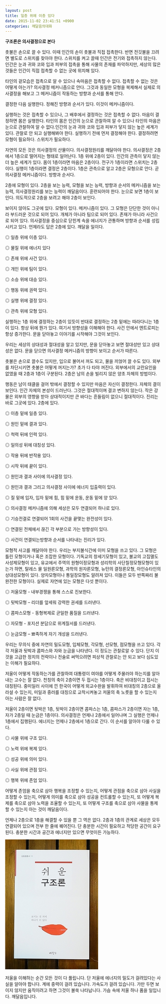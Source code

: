 ```yaml
---
layout: post
title: 일층 위에 이층 있다
date: 2015-11-02 23:41:51 +0900
categories: 깨달음의대화
---
```

**구조론은 의사결정으로 본다** 

  


촛불은 손으로 끌 수 있다. 이때 인간의 손이 촛불과 직접 접촉한다. 반면 전깃불을 끄려면 별도로 스위치를 찾아야 한다. 스위치를 켜고 끌때 인간은 전기와 접촉하지 않는다. 인간은 눈과 귀와 코와 입과 피부의 접촉을 통해 사물의 존재를 파악하지만, 세상의 많은 것들은 인간이 직접 접촉할 수 없는 곳에 위치해 있다. 

  


타인의 겉모습은 접촉으로 알 수 있으나 속마음은 접촉할 수 없다. 접촉할 수 없는 것은 어떻게 아는가? 의사결정 메커니즘으로 안다. 그것과 동일한 모형을 복제해서 실제로 의사결정을 해보고 그 메커니즘이 작동하는 방향과 순서를 통해 안다. 

  


결정한 다음 실행한다. 정해진 방향과 순서가 있다. 이것이 메커니즘이다.

  


실행하는 것은 접촉할 수 있으나, 그 배후에서 결정하는 것은 접촉할 수 없다. 마음이 결정하면 몸은 실행한다. 타인의 몸은 인간의 눈으로 관찰하여 알 수 있으나 타인의 마음은 눈으로 관찰하여 알 수 없다.인간의 눈과 귀와 코와 입과 피부가 닿지 않는 높은 세계가 있다. 관찰로 안 되고 실행해봐야 한다. 실행하기 전에 먼저 결정해야 한다. 결정하려면 모형이 필요하다. 스위치가 필요하다.

  


자연의 모든 것은 의사결정의 산물이다. 의사결정원리를 깨달아야 한다. 의사결정은 2층에서 1층으로 떨어지는 형태로 일어난다. 1층 위에 2층이 있다. 인간의 관측이 닿지 않는 더 높은 세계가 있다. 몸이 1층이라면 마음은 2층이다. 전구가 1층이라면 스위치는 2층이다. 실행이 1층이라면 결정은 2층이다. 1층은 관측으로 알고 2층은 모형으로 안다. 곧 의사결정 메커니즘이다. 방향과 순서다.

  


2층에 모형이 있다. 2층을 보는 능력, 모형을 보는 능력, 방향과 순서의 메커니즘을 보는 능력, 의사결정원리를 보는 능력이 깨달음이다. 훈련되어야 한다. 눈으로 보면 1층이 보인다. 의도적으로 2층을 보려고 해야 2층이 보인다. 

  


보이지 않아도 그곳에 있다. 모형이 있다. 메커니즘이 있다. 그 모형은 단단한 것이 아니라 부드러운 것으로 되어 있다. 개체가 아니라 팀으로 되어 있다. 존재가 아니라 사건으로 되어 있다. 의사결정을 중심으로 닫힌계 속을 에너지가 관통하며 방향과 순서를 성립시키고 있다. 언제라도 답은 2층에 있다. 깨달을 일이다. 

  


◎ 일층 위에 이층 있다.  
      
◎ 물질 위에 에너지 있다  
      
◎ 존재 위에 사건 있다.   
      
◎ 개인 위에 팀이 있다.  
      
◎ 소승 위에 대승 있다.  
      
◎ 행동 위에 권력 있다.

◎ 실행 위에 결정 있다.

◎ 관측 위에 모형 있다.  


실행하는 1층 위에 결정하는 2층이 있듯이 반대로 결정하는 2층 밑에는 따라다니는 1층이 있다. 항상 뒤에 뭔가 있다. 여기서 방향성을 이해해야 한다. 사건 안에서 엔트로피는 항상 증가한다. 문을 닫아놓고 이야기를 시작해야 그것이 보인다. 

  


우리는 세상의 상대성과 절대성을 알고 있지만, 문을 닫아놓고 보면 절대성만 있고 상대성은 없다. 문을 닫으면 의사결정 메커니즘의 방향이 보이고 순서가 따른다.

  


촛불은 손으로 끌수도 있지만, 입으로 불어서 꺼도 되고, 물을 끼얹어 끌 수도 있다. 외부를 차단시키면 촛불은 어떻게 꺼지는가? 초가 다 타야 꺼진다. 외부에서의 교란요인을 없앴을 때 2층과 1층이 구분된다. 2층은 남의 손을 빌리지 않은 양초 자체의 방법이다.

  


행동은 남이 태클을 걸어 밖에서 결정할 수 있지만 마음은 자신이 결정한다. 자체의 결이 보인다. 인간 자체의 본성이 드러난다. 그것은 절대적이며 결코 변하지 않는다. 작은 강물은 외부의 영향을 받아 상대적이지만 큰 바다는 흔들림이 없으니 절대적이다. 진리는 바로 그곳에 있다. 2층에 있다.

  


◎ 이층 밑에 일층 있다.  
      
◎ 원인 밑에 결과 있다.  
      
◎ 척력 뒤에 인력 있다.  
      
◎ 일의성 뒤에 대칭성 있다.  
      
◎ 작용 뒤에 반작용 있다.  
      
◎ 시작 뒤에 끝이 있다.

  
      
◎ 원인과 결과 사이에 의사결정 있다.  
      
◎ 원인과 결과 그리고 의사결정 사이에 에너지 입출력이 있다.  
      
◎ 질 밑에 입자, 입자 밑에 힘, 힘 밑에 운동, 운동 밑에 양 있다.   
      
◎ 의사결정 메커니즘에 의해 세상은 모두 연결되어 하나로 있다.  
      
◎ 기승전결로 연결되어 1회의 사건을 끝맺는 완전성이 있다.  
      
◎ 연결된 전체에서 끊긴 각 부분으로 가는 방향성이 있다.  
      
◎ 사건이 연결되는방향과 순서를 나타내는 진리가 있다.

  


모형적 사고를 깨달아야 한다. 우리는 부지불식간에 이미 모형을 쓰고 있다. 그 모형은 틀린 모형이거나 혹은 조잡한 모형이다. 기독교의 창세기모형이 있고, 불교의 고집멸도 사성제모형이 있고, 유교에서 주역의 원형이정모형과 성리학의 사단칠정모형모형이 있는가 하면, 탈레스 물 일원론모형, 과학의 원자론모형, 뉴턴의 결정론모형, 아인슈타인의 상대성모형이 있다. 양자모형이나 통일장모형도 알려져 있다. 이들은 모두 반쪽짜리 불완전한 모형이다. 실제로 자연에 있는 모형은 다섯 뿐이다. 

  


◎ 저울모형 - 내부경쟁을 통해 스스로 진보한다.  
    
◎ 됫박모형 – 리더를 앞세워 강력한 권세를 드러낸다.  
    
◎ 콤파스모형 - 동형복제로 균일한 품질을 드러낸다.  
    
◎ 자모형 - 포지션 분담으로 위계질서를 드러낸다.  
    
◎ 눈금모형 – 뾰족하게 자기 개성을 드러낸다. 

  


우리는 무의식 중에 자연의 밀도모형, 입체모형, 각모형, 선모형, 점모형을 쓰고 있다. 각각 저울과 됫박과 콤파스와 자와 눈금을 나타낸다. 이 정도는 관찰로알 수 있다. 단지 이것을 고급한 정치의 전략이나 전술로 써먹으려면 피상적 관찰로는 안 되고 보다 심도있는 이해가 필요하다. 

  


저울이 어떻게 작동하는가를 관찰하여 대통령이 여야를 어떻게 주물러야 하는지를 알아내는 고수는 잘 없다. 천칭의 축이 2층이면 두 접시는 1층이다. 축은 비대칭이고 접시는 대칭된다. 중미일러 사이에 낀 한국이 어떻게 외교수완을 발휘하여 비대칭의 2층으로 올라설 수 있는지, 미일과 중러를 대칭으로 교착시켜놓고 저울의 축 노릇을 할 수 있는지 아는 사람은 잘 없다. 

  


저울이 2층이면 됫박은 1층, 됫박이 2층이면 콤파스는 1층, 콤파스가 2층이면 자는 1층, 자가 2층일 때 눈금은 1층이다. 의사결정은 언제나 2층에서 일어나며 그 실행은 언제나 1층에서 집행된다. 에너지는 언제나 2층에서 1층으로 간다. 이 순서를 알아야 다룰 수 있다.

  


◎ 사물 위에 구조 있다.  
      
◎ 노력 위에 복제 있다.  
      
◎ 성공 위에 의미 있다.  
      
◎ 사실 위에 관점 있다.  
      
◎ 행복 위에 존엄 있다. 

  


어떻게 존엄을 축으로 삼아 행복을 조정할 수 있는지, 어떻게 관점을 축으로 삼아 사실을 조정할 수 있는지, 어떻게 의미를 축으로 삼아 성공을 컨트롤할 수 있는지, 또 어떻게 복제를 축으로 삼아 노력을 조율할 수 있는지, 또 어떻게 구조를 축으로 삼아 사물을 통제할 수 있는지 아는 것이 깨달음이다. 

  


언제나 2층으로 1층을 해결할 수 있을 뿐 그 역은 없다. 2층과 1층의 관계로 세상은 모두 연결되어 있으며 전부 한 줄에 꿰어진다. 단 충분한 시간이 필요하고 적당한 공간이 요구된다. 충분한 시간과 공간과 에너지만 있으면 무엇이든 가능하다. 

  


  



<img src="files/attach/images/198/189/635/DSC01488.JPG" alt="DSC01488.JPG" width="300" height="419" />   


  


저울을 이해하는 순간 모든 것이 다 풀립니다. 단 저울에 에너지의 밀도가 걸려있다는 사실을 알아야 합니다. 계에 중력이 걸려 있습니다. 가속도가 걸려 있습니다. 가만 두면 보이지 않지만 움직이려고 하면 그것이 불쑥 나타납니다. 가슴 속에 저울 하나 품을 일입니다. 깨달음입니다.